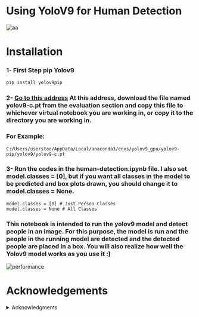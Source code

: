 # Using YoloV9 for Human Detection
![aa](https://github.com/berkakyildizz/yolov9-human-detection/assets/129900162/5e9db71c-e8f2-4023-8ccb-5141689fd7f1)

# Installation
### 1- First Step pip Yolov9 

```python
pip install yolov9pip
```

### 2- [Go to this address](https://github.com/WongKinYiu/yolov9) At this address, download the file named yolov9-c.pt from the evaluation section and copy this file to whichever virtual notebook you are working in, or copy it to the directory you are working in. 
### For Example: 
```
C:/Users/userstoo/AppData/Local/anaconda3/envs/yolov9_gpu/yolov9-pip/yolov9/yolov9-c.pt
```

### 3- Run the codes in the human-detection.ipynb file. I also set model.classes = [0], but if you want all classes in the model to be predicted and box plots drawn, you should change it to model.classes = None.  
```
model.classes = [0] # Just Person Classes
model.classes = None # All Classes 
```

### This notebook is intended to run the yolov9 model and detect people in an image. For this purpose, the model is run and the people in the running model are detected and the detected people are placed in a box. You will also realize how well the Yolov9 model works as you use it :)

![performance](https://github.com/berkakyildizz/yolov9-human-detection/assets/129900162/8bc6afa1-dd23-4c7b-bb1f-db693f86fa2c)


# Acknowledgements

<details>
  <summary>Acknowledgments</summary>
  
  - [YoloV9-WongKinYu](https://github.com/WongKinYiu/yolov9)
  - [KadirNar-Yolov9-pip](https://github.com/kadirnar/yolov9-pip)
  
</details>


